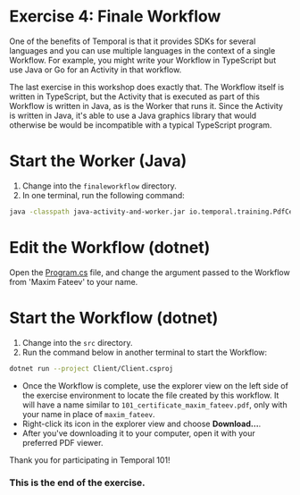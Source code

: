 # Exercise 4: Finale Workflow

One of the benefits of Temporal is that it provides SDKs for several
languages and you can use multiple languages in the context of a single
Workflow. For example, you might write your Workflow in TypeScript but use
Java or Go for an Activity in that workflow.

The last exercise in this workshop does exactly that. The Workflow
itself is written in TypeScript, but the Activity that is executed as part
of this Workflow is written in Java, as is the Worker that runs it.
Since the Activity is written in Java, it's able to use a Java graphics
library that would otherwise be would be incompatible with a typical
TypeScript program.

# Start the Worker (Java)

1. Change into the `finaleworkflow` directory.
2. In one terminal, run the following command:

```sh
java -classpath java-activity-and-worker.jar io.temporal.training.PdfCertWorker
```

# Edit the Workflow (dotnet)

Open the [Program.cs](./src/Client/Program.cs) file, and change the argument passed to the Workflow from 'Maxim Fateev' to your name.

# Start the Workflow (dotnet)

1. Change into the `src` directory.
2. Run the command below in another terminal to start the Workflow:

```sh
dotnet run --project Client/Client.csproj
```

- Once the Workflow is complete, use the explorer
  view on the left side of the exercise environment
  to locate the file created by this workflow. It
  will have a name similar to `101_certificate_maxim_fateev.pdf`,
  only with your name in place of `maxim_fateev`.
- Right-click its icon in the explorer view and choose
  **Download...**.
- After you've downloading it to your
  computer, open it with your preferred PDF viewer.

Thank you for participating in Temporal 101!

### This is the end of the exercise.
